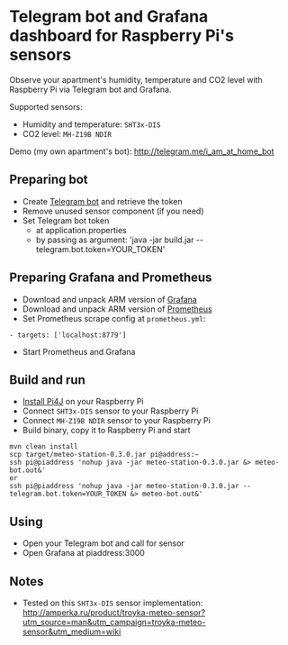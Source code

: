 # Telegram bot and Grafana dashboard for Raspberry Pi's sensors

Observe your apartment's humidity, temperature and CO2 level with Raspberry Pi via Telegram bot and Grafana.

Supported sensors:
- Humidity and temperature: `SHT3x-DIS`
- CO2 level: `MH-Z19B NDIR`

Demo (my own apartment's bot): http://telegram.me/i_am_at_home_bot

## Preparing bot
- Create [Telegram bot](https://core.telegram.org/bots#creating-a-new-bot) and retrieve the token
- Remove unused sensor component (if you need)
- Set Telegram bot token
    - at application.properties
    - by passing as argument: 'java -jar build.jar --telegram.bot.token=YOUR_TOKEN'

## Preparing Grafana and Prometheus
- Download and unpack ARM version of [Grafana](https://grafana.com/grafana/download?platform=arm)
- Download and unpack ARM version of [Prometheus](https://prometheus.io/download)
- Set Prometheus scrape config at `prometheus.yml`:
```
- targets: ['localhost:8779']
```
- Start Prometheus and Grafana

## Build and run
- [Install Pi4J](http://pi4j.com/install.html#Installation) on your Raspberry Pi
- Connect `SHT3x-DIS` sensor to your Raspberry Pi
- Connect `MH-Z19B NDIR` sensor to your Raspberry Pi
- Build binary, copy it to Raspberry Pi and start
```
mvn clean install
scp target/meteo-station-0.3.0.jar pi@address:~
ssh pi@piaddress 'nohup java -jar meteo-station-0.3.0.jar &> meteo-bot.out&'
or
ssh pi@piaddress 'nohup java -jar meteo-station-0.3.0.jar --telegram.bot.token=YOUR_TOKEN &> meteo-bot.out&'
```

## Using
- Open your Telegram bot and call for sensor
- Open Grafana at piaddress:3000 
    
## Notes
- Tested on this `SHT3x-DIS` sensor implementation: http://amperka.ru/product/troyka-meteo-sensor?utm_source=man&utm_campaign=troyka-meteo-sensor&utm_medium=wiki
